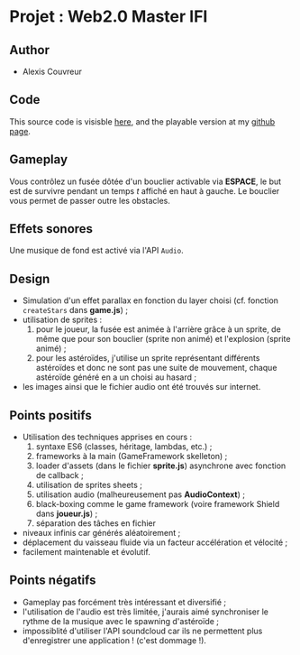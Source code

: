 # Projet : Web2.0 Master IFI

## Author

* Alexis Couvreur

## Code 

This source code is visisble [here](https://github.com/Zittoone/zittoone.github.io), and the playable version at my [github page](zittoone.github.io).

## Gameplay

Vous contrôlez un fusée dôtée d'un bouclier activable via **ESPACE**, le but est de survivre pendant un temps *t* affiché en haut à gauche.
Le bouclier vous permet de passer outre les obstacles.

## Effets sonores

Une musique de fond est activé via l'API `Audio`.

## Design

* Simulation d'un effet parallax en fonction du layer choisi (cf. fonction `createStars` dans **game.js**) ;
* utilisation de sprites :
    1. pour le joueur, la fusée est animée à l'arrière grâce à un sprite, de même que pour son bouclier (sprite non animé) et l'explosion (sprite animé) ;
    2. pour les astéroïdes, j'utilise un sprite représentant différents astéroïdes et donc ne sont pas une suite de mouvement, chaque astéroïde généré en a un choisi au hasard ;
* les images ainsi que le fichier audio ont été trouvés sur internet.

## Points positifs

* Utilisation des techniques apprises en cours :
    1. syntaxe ES6 (classes, héritage, lambdas, etc.) ;
    2. frameworks à la main (GameFramework skelleton) ;
    3. loader d'assets (dans le fichier **sprite.js**) asynchrone avec fonction de callback ;
    4. utilisation de sprites sheets ;
    5. utilisation audio (malheureusement pas **AudioContext**) ;
    6. black-boxing comme le game framework (voire framework Shield dans **joueur.js**) ;
    7. séparation des tâches en fichier
* niveaux infinis car générés aléatoirement ;
* déplacement du vaisseau fluide via un facteur accélération et vélocité ;
* facilement maintenable et évolutif.

## Points négatifs

* Gameplay pas forcément très intéressant et diversifié ;
* l'utilisation de l'audio est très limitée, j'aurais aimé synchroniser le rythme de la musique avec le spawning d'astéroïde ;
* impossiblité d'utiliser l'API soundcloud car ils ne permettent plus d'enregistrer une application ! (c'est dommage !).
